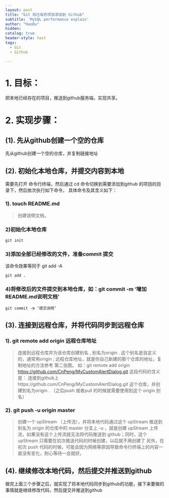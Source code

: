 ```yaml
---
layout: post
title: "Git 将已有的项目添加到 Github"
subtitle: 'MySQL performance explain'
author: "HaoDu"
hidden: 
catalog: true
header-style: text
tags:
  - Git
  - Github

---
```

# 1. 目标：
 把本地已经存在的项目，推送到github服务端，实现共享。
 
 # 2. 实现步骤：
 ## (1). 先从github创建一个空的仓库
 
 先从github创建一个空的仓库，并复制链接地址
 
 ## (2). 初始化本地仓库，并提交内容到本地
 需要先打开 命令行终端，然后通过 cd 命令切换到需要添加到github 的项目的目录下，然后依次执行如下命令， 具体命令及其含义如下：
 ### 1). touch README.md
 
 > 创建说明文档，
 ### 2)初始化本地仓库
 
 ```
 git init
 ```
 ###  3)添加全部已经修改的文件，准备commit 提交
 
 该命令效果等同于 git add -A
 
 ```
 git add .
 ```
 ###  4)将修改后的文件提交到本地仓库，如：git commit -m ‘增加README.md说明文档’
 
 ```
 git commit -m ‘提交说明’
 ```
 ## (3). 连接到远程仓库，并将代码同步到远程仓库
 
 ### 1). git remote add origin 远程仓库地址
 > 连接到远程仓库并为该仓库创建别名 , 别名为origin . 这个别名是自定义的，通常用origin ; 远程仓库地址，就是你自己新建的那个仓库的地址，复制地址的方法参考 第二张图。
 如：git remote add origin https://github.com/CnPeng/MyCustomAlertDialog.git 这段代码的含义是： 连接到github上https://github.com/CnPeng/MyCustomAlertDialog.git 这个仓库，并创建别名为origin . （之后push 或者pull 的时候就需要使用到这个 origin 别名）
 
 ### 2). git push -u origin master
 > 创建一个 upStream （上传流），并将本地代码通过这个 upStream 推送到 别名为 origin 的仓库中的 master 分支上
 -u ，就是创建 upStream 上传流，如果没有这个上传流就无法将代码推送到 github；同时，这个 upStream 只需要在初次推送代码的时候创建，以后就不用创建了
 另外，在初次 push 代码的时候，可能会因为网络等原因导致命令行终端上的内容一直没有变化，耐心等待一会就好。
 
 
 ## (4). 继续修改本地代码，然后提交并推送到github
 做完上面三个步骤之后，就实现了将本地代码同步到github的功能，接下来要做的事情就是继续修改代码，然后提交并推送到github
 
 
 
 
 
 
 
 
 
 
 
 
 
 
